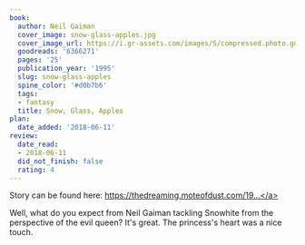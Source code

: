 ```yaml
---
book:
  author: Neil Gaiman
  cover_image: snow-glass-apples.jpg
  cover_image_url: https://i.gr-assets.com/images/S/compressed.photo.goodreads.com/books/1244181275l/6366271.jpg
  goodreads: '6366271'
  pages: '25'
  publication_year: '1995'
  slug: snow-glass-apples
  spine_color: '#d0b7b6'
  tags:
  - fantasy
  title: Snow, Glass, Apples
plan:
  date_added: '2018-06-11'
review:
  date_read:
  - 2018-06-11
  did_not_finish: false
  rating: 4
---
```


Story can be found here: <a target="_blank" href="https://thedreaming.moteofdust.com/1999/10/10/snow-glass-apples/" rel="nofollow">https://thedreaming.moteofdust.com/19...</a>

Well, what do you expect from Neil Gaiman tackling Snowhite from the perspective of the evil queen? It's great. The princess's heart was a nice touch.
